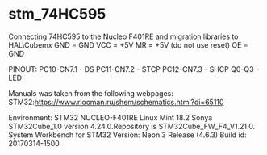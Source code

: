 # stm_74HC595
Connecting 74HC595 to the Nucleo F401RE and migration libraries to HAL\Cubemx
GND = GND
VCC = +5V
MR = +5V (do not use reset)
OE = GND

PINOUT:
PC10-CN7.1 - DS
PC11-CN7.2 - STCP
PC12-CN7.3 - SHCP
Q0-Q3 - LED

Manuals was taken from the following webpages:
  STM32:https://www.rlocman.ru/shem/schematics.html?di=65110

Environment:
STM32 NUCLEO-F401RE
Linux Mint 18.2 Sonya
STM32Cube_1.0 version 4.24.0.Repository is STM32Cube_FW_F4_V1.21.0.
System Workbench for STM32 Version: Neon.3 Release (4.6.3) Build id: 20170314-1500
